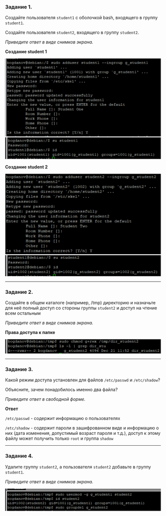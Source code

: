 ### Задание 1.

Создайте пользователя `student1` с оболочкой bash, входящего в группу `student1`.

Создайте пользователя `student2`, входящего в группу `student2`.

*Приведите ответ в виде снимков экрана.*


**Cоздание student 1**

![create s1](https://github.com/bogdanovap/SQLSLIN-1/blob/master/04/HW_04_01_student%201.png)
![info s1](https://github.com/bogdanovap/SQLSLIN-1/blob/master/04/HW_04_01_student%201_info.png)


**Cоздание student 2**

![create s2](https://github.com/bogdanovap/SQLSLIN-1/blob/master/04/HW_04_01_student%202.png)
![info s2](https://github.com/bogdanovap/SQLSLIN-1/blob/master/04/HW_04_01_student%202_info.png)

------

### Задание 2.

Создайте в общем каталоге (например, /tmp) директорию и назначьте для неё полный доступ со стороны группы `student2` и доступ на чтение всем остальным

*Приведите ответ в виде снимков экрана.*

**Права доступа к папке**

![access to dir](https://github.com/bogdanovap/SQLSLIN-1/blob/master/04/HW_04_02.png)

------

### Задание 3.

Какой режим доступа установлен для файлов `/etc/passwd` и `/etc/shadow`?

Объясните, зачем понадобилось именно два файла?

*Приведите ответ в свободной форме.*

**Ответ**

`/etc/passwd` - содержит информацию о пользователях

`/etc/shadow` - содержит пароли в зашифрованном виде и информацию о них (дата изменения, допустимый возраст пароля и т.д.), доступ к этому файлу может получить только `root` и группа `shadow`

------

### Задание 4.

Удалите группу `student2`, а пользователя `student2` добавьте в группу `student1`.

*Приведите ответ в виде снимков экрана.*

![del group](https://github.com/bogdanovap/SQLSLIN-1/blob/master/04/HW_04_04.png)

